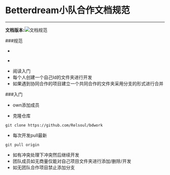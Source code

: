 # Betterdream小队合作文档规范
---
**文档版本:**![文档规范](https://img.shields.io/badge/Betterdream-v0.1-yellowgreen.svg)



###规范
- ~~~请先Fork文档~~~
- ~~~然后Git Clone 于本地仓库~~~
- 阅读入门
- 每个人创建一个自己Id的文件夹进行开发
- 如果遇到协同合作的项目建立一个共同合作的文件夹采用分支的形式进行合并


###入门
- own添加成员

- 克隆仓库
```
git clone https://github.com/Relsoul/bdwork
```
- 每次开发pull最新
```
git pull origin
```
- 如有冲突处理下冲突然后继续开发
- 团队成员如无商量仅能对自己项目文件夹进行添加/删除/开发
- 如无团队合作项目禁止添加分支










